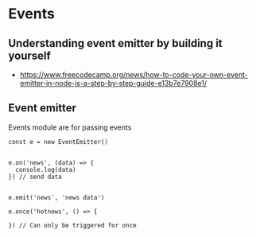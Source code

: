 # Events

## Understanding event emitter by building it yourself

- https://www.freecodecamp.org/news/how-to-code-your-own-event-emitter-in-node-js-a-step-by-step-guide-e13b7e7908e1/

## Event emitter

Events module are for passing events

```
const e = new EventEmitter()


e.on('news', (data) => {
  console.log(data)
}) // send data


e.emit('news', 'news data')

e.once('hotnews', () => {

}) // Can only be triggered for once
```
